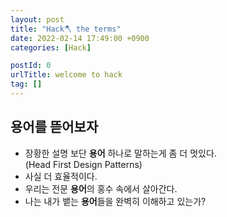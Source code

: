 ```yaml
---
layout: post
title: "Hack🪓 the terms"
date: 2022-02-14 17:49:00 +0900
categories: [Hack]

postId: 0
urlTitle: welcome to hack
tag: []
---
```


## 용어를 뜯어보자

- 장황한 설명 보단 **용어** 하나로 말하는게 좀 더 멋있다.  
  (Head First Design Patterns)
- 사실 더 효율적이다.
- 우리는 전문 **용어**의 홍수 속에서 살아간다.
- 나는 내가 뱉는 **용어**들을 완벽히 이해하고 있는가?